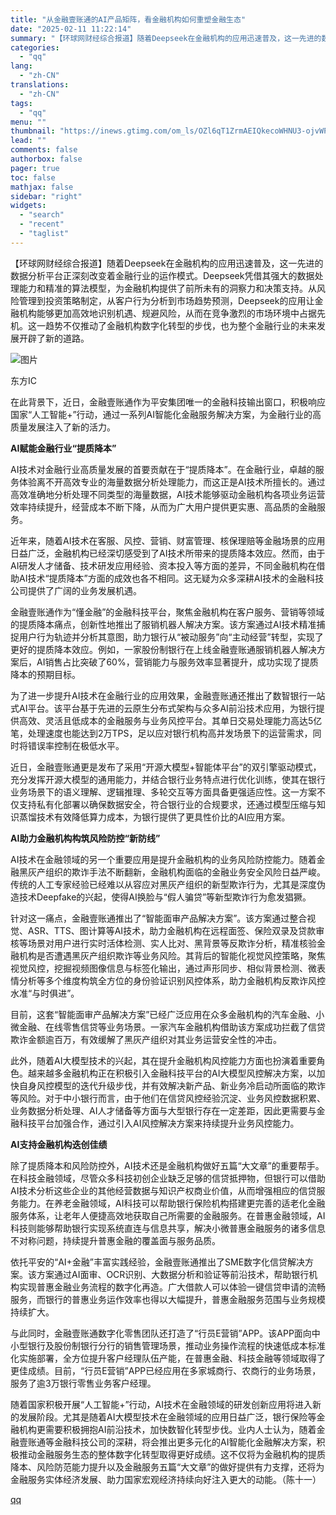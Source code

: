 ```yaml
---
title: "从金融壹账通的AI产品矩阵，看金融机构如何重塑金融生态"
date: "2025-02-11 11:22:14"
summary: "【环球网财经综合报道】随着Deepseek在金融机构的应用迅速普及，这一先进的数据分析平台正深刻改变..."
categories:
  - "qq"
lang:
  - "zh-CN"
translations:
  - "zh-CN"
tags:
  - "qq"
menu: ""
thumbnail: "https://inews.gtimg.com/om_ls/OZl6qT1ZrmAEIQkecoWHNU3-ojvWPNvJwEBxYg9z9Hc0cAA_640360/0"
lead: ""
comments: false
authorbox: false
pager: true
toc: false
mathjax: false
sidebar: "right"
widgets:
  - "search"
  - "recent"
  - "taglist"
---
```


【环球网财经综合报道】随着Deepseek在金融机构的应用迅速普及，这一先进的数据分析平台正深刻改变着金融行业的运作模式。Deepseek凭借其强大的数据处理能力和精准的算法模型，为金融机构提供了前所未有的洞察力和决策支持。从风险管理到投资策略制定，从客户行为分析到市场趋势预测，Deepseek的应用让金融机构能够更加高效地识别机遇、规避风险，从而在竞争激烈的市场环境中占据先机。这一趋势不仅推动了金融机构数字化转型的步伐，也为整个金融行业的未来发展开辟了新的道路。

![图片](https://inews.gtimg.com/om_bt/OeoC5LtPAXO55RKajrZNlFojV9XI4pBM5kz7izWSKYsCYAA/641)

东方IC

在此背景下，近日，金融壹账通作为平安集团唯一的金融科技输出窗口，积极响应国家“人工智能+”行动，通过一系列AI智能化金融服务解决方案，为金融行业的高质量发展注入了新的活力。

**AI赋能金融行业“提质降本”**

AI技术对金融行业高质量发展的首要贡献在于“提质降本”。在金融行业，卓越的服务体验离不开高效专业的海量数据分析处理能力，而这正是AI技术所擅长的。通过高效准确地分析处理不同类型的海量数据，AI技术能够驱动金融机构各项业务运营效率持续提升，经营成本不断下降，从而为广大用户提供更实惠、高品质的金融服务。

近年来，随着AI技术在客服、风控、营销、财富管理、核保理赔等金融场景的应用日益广泛，金融机构已经深切感受到了AI技术所带来的提质降本效应。然而，由于AI研发人才储备、技术研发应用经验、资本投入等方面的差异，不同金融机构在借助AI技术“提质降本”方面的成效也各不相同。这无疑为众多深耕AI技术的金融科技公司提供了广阔的业务发展机遇。

金融壹账通作为“懂金融”的金融科技平台，聚焦金融机构在客户服务、营销等领域的提质降本痛点，创新性地推出了服销机器人解决方案。该方案通过AI技术精准捕捉用户行为轨迹并分析其意图，助力银行从“被动服务”向“主动经营”转型，实现了更好的提质降本效应。例如，一家股份制银行在上线金融壹账通服销机器人解决方案后，AI销售占比突破了60%，营销能力与服务效率显著提升，成功实现了提质降本的预期目标。

为了进一步提升AI技术在金融行业的应用效果，金融壹账通还推出了数智银行一站式AI平台。该平台基于先进的云原生分布式架构与众多AI前沿技术应用，为银行提供高效、灵活且低成本的金融服务与业务风控平台。其单日交易处理能力高达5亿笔，处理速度也能达到2万TPS，足以应对银行机构高并发场景下的运营需求，同时将错误率控制在极低水平。

近日，金融壹账通更是发布了采用“开源大模型+智能体平台”的双引擎驱动模式，充分发挥开源大模型的通用能力，并结合银行业务特点进行优化训练，使其在银行业务场景下的语义理解、逻辑推理、多轮交互等方面具备更强适应性。这一方案不仅支持私有化部署以确保数据安全，符合银行业的合规要求，还通过模型压缩与知识蒸馏技术有效降低算力成本，为银行提供了更具性价比的AI应用方案。

**AI助力金融机构构筑风险防控“新防线”**

AI技术在金融领域的另一个重要应用是提升金融机构的业务风险防控能力。随着金融黑灰产组织的欺诈手法不断翻新，金融机构面临的金融业务安全风险日益严峻。传统的人工专家经验已经难以从容应对黑灰产组织的新型欺诈行为，尤其是深度伪造技术Deepfake的兴起，使得AI换脸与“假人骗贷”等新型欺诈行为愈发猖獗。

针对这一痛点，金融壹账通推出了“智能面审产品解决方案”。该方案通过整合视觉、ASR、TTS、图计算等AI技术，助力金融机构在远程面签、保险双录及贷款审核等场景对用户进行实时活体检测、实人比对、黑背景等反欺诈分析，精准核验金融机构是否遭遇黑灰产组织欺诈等业务风险。其背后的智能化视觉风控策略，聚焦视觉风控，挖掘视频图像信息与标签化输出，通过声形同步、相似背景检测、微表情分析等多个维度构筑全方位的身份验证识别风控体系，助力金融机构反欺诈风控水准“与时俱进”。

目前，这套“智能面审产品解决方案”已经广泛应用在众多金融机构的汽车金融、小微金融、在线零售信贷等业务场景。一家汽车金融机构借助该方案成功拦截了信贷欺诈金额逾百万，有效缓解了黑灰产组织对其业务运营安全性的冲击。

此外，随着AI大模型技术的兴起，其在提升金融机构风控能力方面也扮演着重要角色。越来越多金融机构正在积极引入金融科技平台的AI大模型风控解决方案，以加快自身风控模型的迭代升级步伐，并有效解决新产品、新业务冷启动所面临的欺诈等风险。对于中小银行而言，由于他们在信贷风控经验沉淀、业务风控数据积累、业务数据分析处理、AI人才储备等方面与大型银行存在一定差距，因此更需要与金融科技平台加强合作，通过引入AI风控解决方案来持续提升业务风控能力。

**AI支持金融机构迭创佳绩**

除了提质降本和风险防控外，AI技术还是金融机构做好五篇“大文章”的重要帮手。在科技金融领域，尽管众多科技初创企业缺乏足够的信贷抵押物，但银行可以借助AI技术分析这些企业的其他经营数据与知识产权商业价值，从而增强相应的信贷服务能力。在养老金融领域，AI科技可以帮助银行保险机构搭建更完善的适老化金融服务体系，让老年人便捷高效地获取自己所需要的金融服务。在普惠金融领域，AI科技则能够帮助银行实现系统直连与信息共享，解决小微普惠金融服务的诸多信息不对称问题，持续提升普惠金融的覆盖面与服务品质。

依托平安的“AI+金融”丰富实践经验，金融壹账通推出了SME数字化信贷解决方案。该方案通过AI面审、OCR识别、大数据分析和验证等前沿技术，帮助银行机构实现普惠金融业务流程的数字化再造。广大借款人可以体验一键信贷申请的流畅服务，而银行的普惠业务运作效率也得以大幅提升，普惠金融服务范围与业务规模持续扩大。

与此同时，金融壹账通数字化零售团队还打造了“行员E营销”APP。该APP面向中小型银行及股份制银行分行的销售管理场景，推动业务操作流程的快速低成本标准化实施部署，全方位提升客户经理队伍产能，在普惠金融、科技金融等领域取得了更佳成绩。目前，“行员E营销”APP已经应用在多家城商行、农商行的业务场景，服务了逾3万银行零售业务客户经理。

随着国家积极开展“人工智能+”行动，AI技术在金融领域的研发创新应用将进入新的发展阶段。尤其是随着AI大模型技术在金融领域的应用日益广泛，银行保险等金融机构更需要积极拥抱AI前沿技术，加快数智化转型步伐。业内人士认为，随着金融壹账通等金融科技公司的深耕，将会推出更多元化的AI智能化金融解决方案，积极推动金融服务生态的整体数字化转型取得更好成绩。这不仅将为金融机构的提质降本、风险防范能力提升以及金融服务五篇“大文章”的做好提供有力支撑，还将为金融服务实体经济发展、助力国家宏观经济持续向好注入更大的动能。（陈十一）

[qq](https://new.qq.com/rain/a/20250211A03B6L00)
